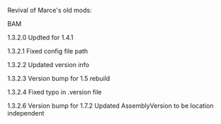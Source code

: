 Revival of Marce's old mods:

BAM

1.3.2.0
	Updted for 1.4.1

1.3.2.1
	Fixed config file path

1.3.2.2
	Updated version info

1.3.2.3
	Version bump for 1.5 rebuild
	
1.3.2.4
	Fixed typo in .version file

1.3.2.6
	Version bump for 1.7.2
	Updated AssemblyVersion to be location independent